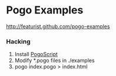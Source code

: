 # Pogo Examples

http://featurist.github.com/pogo-examples

### Hacking

1. Install [PogoScript](https://github.com/featurist/pogoscript)
2. Modify *.pogo files in ./examples
3. pogo index.pogo > index.html